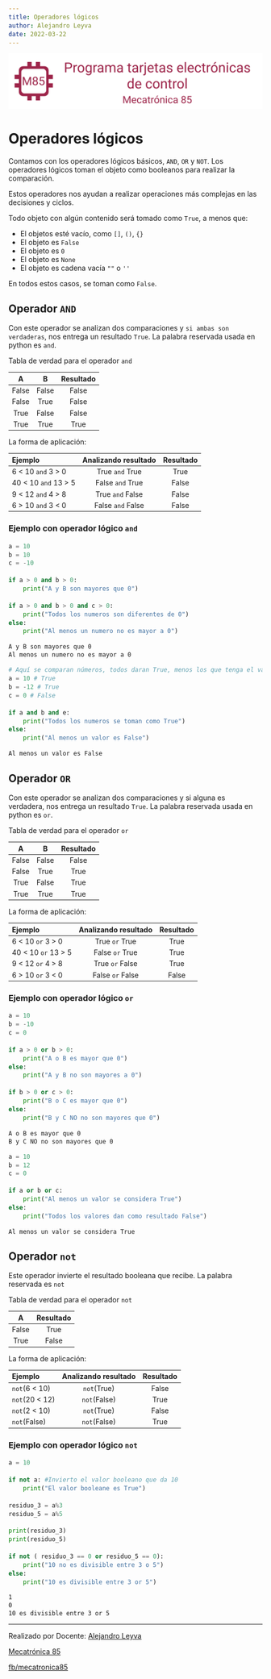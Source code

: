 ```yaml
---
title: Operadores lógicos
author: Alejandro Leyva
date: 2022-03-22
---
```


![banner](../assets/banner.png)

# Operadores lógicos

Contamos con los operadores lógicos básicos, `AND`, `OR` y `NOT`. Los operadores lógicos toman el objeto como booleanos para realizar la comparación.

Estos operadores nos ayudan a realizar operaciones más complejas en las decisiones y ciclos.

Todo objeto con algún contenido será tomado como `True`, a menos que:

- El objetos esté vacío, como `[]`, `()`, `{}`
- El objeto es `False`
- El objeto es `0`
- El objeto es `None`
- El objeto es cadena vacía `""` o `''`

En todos estos casos, se toman como `False`.

## Operador `AND`

Con este operador se analizan dos comparaciones y `si ambas son verdaderas`, nos entrega un resultado `True`. La palabra reservada usada en python es `and`.

Tabla de verdad para el operador `and`

A|B|Resultado
:-:|:-:|:-:
False|False|False
False|True|False
True|False|False
True|True|True

La forma de aplicación:

Ejemplo|Analizando resultado |Resultado
:-|:-:|:-:
6 < 10 `and` 3 > 0 |True `and` True|True
40 < 10 `and` 13 > 5 |False `and` True|False
9 < 12 `and` 4 > 8 |True `and` False|False
6 > 10 `and` 3 < 0 |False `and` False|False

### Ejemplo con operador lógico `and`


```python
a = 10
b = 10
c = -10

if a > 0 and b > 0: 
    print("A y B son mayores que 0") 

if a > 0 and b > 0 and c > 0: 
    print("Todos los numeros son diferentes de 0") 
else: 
    print("Al menos un numero no es mayor a 0") 

```

    A y B son mayores que 0
    Al menos un numero no es mayor a 0



```python
# Aquí se comparan números, todos daran True, menos los que tenga el valor de 0
a = 10 # True
b = -12 # True
c = 0 # False
  
if a and b and e: 
    print("Todos los numeros se toman como True") 
else: 
    print("Al menos un valor es False") 
```

    Al menos un valor es False


## Operador `OR`

Con este operador se analizan dos comparaciones y si alguna es verdadera, nos entrega un resultado `True`. La palabra reservada usada en python es `or`.

Tabla de verdad para el operador `or`

A|B|Resultado
:-:|:-:|:-:
False|False|False
False|True|True
True|False|True
True|True|True

La forma de aplicación:

Ejemplo|Analizando resultado |Resultado
:-|:-:|:-:
6 < 10 `or` 3 > 0 |True `or` True|True
40 < 10 `or` 13 > 5 |False `or` True|True
9 < 12 `or` 4 > 8 |True `or` False|True
6 > 10 `or` 3 < 0 |False `or` False|False

### Ejemplo con operador lógico `or`


```python
a = 10
b = -10
c = 0
  
if a > 0 or b > 0: 
    print("A o B es mayor que 0") 
else: 
    print("A y B no son mayores a 0") 

if b > 0 or c > 0: 
    print("B o C es mayor que 0") 
else: 
    print("B y C NO no son mayores que 0") 
```

    A o B es mayor que 0
    B y C NO no son mayores que 0



```python
a = 10
b = 12
c = 0
  
if a or b or c: 
    print("Al menos un valor se considera True") 
else: 
    print("Todos los valores dan como resultado False") 
```

    Al menos un valor se considera True


## Operador `not`

Este operador invierte el resultado booleana que recibe. La palabra reservada es `not`

Tabla de verdad para el operador `not`

A|Resultado
:-:|:-:
False|True
True|False

La forma de aplicación:

Ejemplo|Analizando resultado |Resultado
:-|:-:|:-:
`not`(6 < 10) |`not`(True)|False
`not`(20 < 12) |`not`(False)|True
`not`(2 < 10) |`not`(True)|False
`not`(False)|`not`(False)|True

### Ejemplo con operador lógico `not`


```python
a = 10
  
if not a: #Invierto el valor booleano que da 10
    print("El valor booleane es True") 
    
residuo_3 = a%3
residuo_5 = a%5

print(residuo_3)
print(residuo_5)

if not ( residuo_3 == 0 or residuo_5 == 0): 
    print("10 no es divisible entre 3 o 5") 
else: 
    print("10 es divisible entre 3 or 5") 
```

    1
    0
    10 es divisible entre 3 or 5


---

Realizado por Docente: [Alejandro Leyva](https://www.alejandro-leyva.com/)

[Mecatrónica 85](https://mecatronica85.com/)

[fb/mecatronica85](https://www.facebook.com/mecatronica85)
